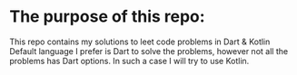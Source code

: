 # The purpose of this repo:
This repo contains my solutions to leet code problems in Dart &amp; Kotlin
Default language I prefer is Dart to solve the problems, however not all the problems has Dart options. 
In such a case I will try to use Kotlin.
